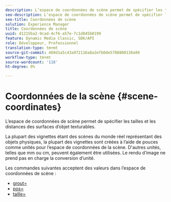 ```yaml
---
description: L’espace de coordonnées de scène permet de spécifier les tailles et les distances des surfaces d’objet texturables.
seo-description: L’espace de coordonnées de scène permet de spécifier les tailles et les distances des surfaces d’objet texturables.
seo-title: Coordonnées de scène
solution: Experience Manager
title: Coordonnées de scène
uuid: d1215ba2-9cad-4cf6-a57e-7c1d845b0199
feature: Dynamic Media Classic, SDK/API
role: Développeur, Professionnel
translation-type: tm+mt
source-git-commit: 469d1a5c43a972116a8a2efb0de5708800130a99
workflow-type: tm+mt
source-wordcount: '118'
ht-degree: 0%

---
```



# Coordonnées de la scène {#scene-coordinates}

L’espace de coordonnées de scène permet de spécifier les tailles et les distances des surfaces d’objet texturables.

La plupart des vignettes étant des scènes du monde réel représentant des objets physiques, la plupart des vignettes sont créées à l’aide de pouces comme unités pour l’espace de coordonnées de la scène. D&#39;autres unités, telles que mm ou cm, peuvent également être utilisées. Le rendu d’image ne prend pas en charge la conversion d’unité.

Les commandes suivantes acceptent des valeurs dans l’espace de coordonnées de scène :

* [grout=](../../../../../../ir-api/http-protocol/image-rendering-api-ref/c-ir-http-protocol-ref/c-ir-http-protocol-command-reference/r-ir-grout.md#reference-73651cbbbc344adba2626ef950d3672a)
* [pos=](../../../../../../ir-api/http-protocol/image-rendering-api-ref/c-ir-http-protocol-ref/c-ir-http-protocol-command-reference/r-ir-pos.md#reference-22c10904a0ce4c8bb41c2c78104221b8)
* [taille=](../../../../../../ir-api/http-protocol/image-rendering-api-ref/c-ir-http-protocol-ref/c-ir-http-protocol-command-reference/r-ir-http-size.md#reference-1220d6fbcde4479aba91de7adacdc988)

